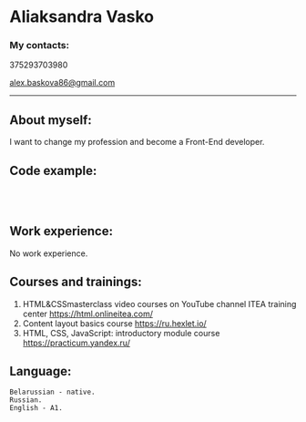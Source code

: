# Aliaksandra Vasko

### My contacts:
375293703980 

alex.baskova86@gmail.com
****************************

## About myself:
I want to change my profession and become a Front-End developer.

## Code example:
</head>
<body>
  <article class="article">
  <h1></h1>
<p></p>
<p></p>    
    <section class="applicants">
      <h2 class="applicants-header"></h2>
      <div class="member">
        <h3></h3>
        <img src="./assets/magnus.jpg" alt="">
        <p class="member-name"></p>
        <p></p>
        <p></p>
      </div>
      <div class="member">
        <h3></h3>
        <img src="./assets/karyakin.jpg" alt="">
        <p class="member-name"> </p>
        <p></p>
        <p></p>
      </div>
    </section>
    <p>  </p>
    <p>  </p>
    </article>
</body>
</html>

## Work experience: 
No work experience.

## Courses and trainings:
1. HTML&CSSmasterclass video courses on YouTube channel ITEA training center https://html.onlineitea.com/
2. Content layout basics course https://ru.hexlet.io/
3. HTML, CSS, JavaScript: introductory module course https://practicum.yandex.ru/

## Language:
    Belarussian - native.
    Russian.
    English - A1.
   
